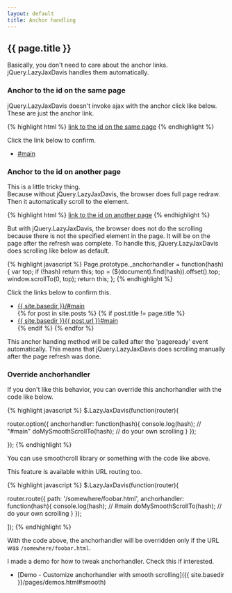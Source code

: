 ```yaml
---
layout: default
title: Anchor handling
---
```


## {{ page.title }}

Basically, you don't need to care about the anchor links.  
jQuery.LazyJaxDavis handles them automatically.


### Anchor to the id on the same page

jQuery.LazyJaxDavis doesn't invoke ajax with the anchor click like below.  
These are just the anchor link.

{% highlight html %}
<a href="#main">link to the id on the same page</a>
{% endhighlight %}

Click the link below to confirm.

* [#main](#main)


### Anchor to the id on another page

This is a little tricky thing.  
Because without jQuery.LazyJaxDavis, the browser does full page redraw. Then it automatically scroll to the element.

{% highlight html %}
<a href="somewhere.html#main">link to the id on another page</a>
{% endhighlight %}

But with jQuery.LazyJaxDavis, the browser does not do the scrolling because there is not the specified element in the page. It will be on the page after the refresh was complete. To handle this, jQuery.LazyJaxDavis does scrolling like below as default.

{% highlight javascript %}
Page.prototype._anchorhandler = function(hash) {
  var top;
  if (!hash) return this;
  top = ($(document).find(hash)).offset().top;
  window.scrollTo(0, top);
  return this;
};
{% endhighlight %}

Click the links below to confirm this.

<ul>
	<li><a href="{{ site.basedir }}/#main">{{ site.basedir }}/#main</a></li>
	{% for post in site.posts %}
		{% if post.title != page.title %}
			<li><a href="{{ site.basedir }}{{ post.url }}#main">{{ site.basedir }}{{ post.url }}#main</a></li>
		{% endif %}
	{% endfor %}
</ul>

This anchor handing method will be called after the 'pageready' event automatically. This means that jQuery.LazyJaxDavis does scrolling manually after the page refresh was done.

### Override anchorhandler

If you don't like this behavior, you can override this anchorhandler with the code like below.

{% highlight javascript %}
$.LazyJaxDavis(function(router){

  router.option({
    anchorhandler: function(hash){
      console.log(hash); // "#main"
      doMySmoothScrollTo(hash); // do your own scrolling
    }
  });

});
{% endhighlight %}

You can use smoothcroll library or something with the code like above.

This feature is available within URL routing too.

{% highlight javascript %}
$.LazyJaxDavis(function(router){

  router.route({
    path: '/somewhere/foobar.html',
    anchorhandler: function(hash){
      console.log(hash); // #main
      doMySmoothScrollTo(hash); // do your own scrolling
    }
  });

]);
{% endhighlight %}

With the code above, the anchorhandler will be overridden only if the URL was `/somewhere/foobar.html`.

I made a demo for how to tweak anchorhandler. Check this if interested.

* [Demo - Customize anchorhandler with smooth scrolling]({{ site.basedir }}/pages/demos.html#smooth)
